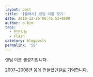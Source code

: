 ```yaml
---
layout: post
title: '[플래시] 랜덤 이름 짓기'
date: 2010-12-26 00:46:53+0900
author: b.kim
tags:
  - 만든것들
  - Flash
catetory: blogposts
permalink: '55'
---
```

  
랜덤 이름 생성기입니다.  
  
2007~2008년 쯤에 만들었던걸로 기억합니다.  
  


